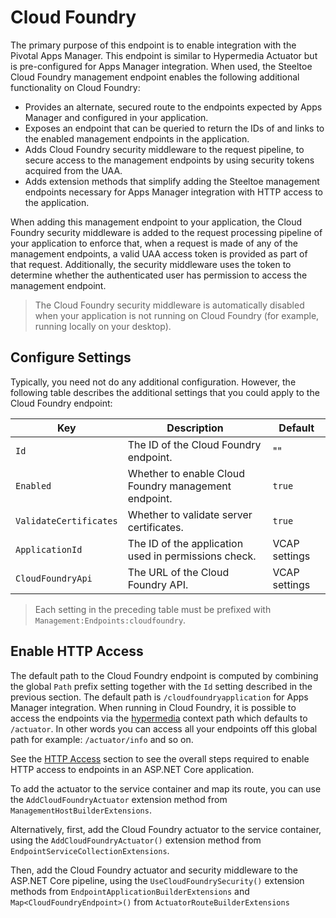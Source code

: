 # Cloud Foundry

The primary purpose of this endpoint is to enable integration with the Pivotal Apps Manager. This endpoint is similar to Hypermedia Actuator but is pre-configured for Apps Manager integration. When used, the Steeltoe Cloud Foundry management endpoint enables the following additional functionality on Cloud Foundry:

* Provides an alternate, secured route to the endpoints expected by Apps Manager and configured in your application.
* Exposes an endpoint that can be queried to return the IDs of and links to the enabled management endpoints in the application.
* Adds Cloud Foundry security middleware to the request pipeline, to secure access to the management endpoints by using security tokens acquired from the UAA.
* Adds extension methods that simplify adding the Steeltoe management endpoints necessary for Apps Manager integration with HTTP access to the application.

When adding this management endpoint to your application, the Cloud Foundry security middleware is added to the request processing pipeline of your application to enforce that, when a request is made of any of the management endpoints, a valid UAA access token is provided as part of that request. Additionally, the security middleware uses the token to determine whether the authenticated user has permission to access the management endpoint.

>The Cloud Foundry security middleware is automatically disabled when your application is not running on Cloud Foundry (for example, running locally on your desktop).

## Configure Settings

Typically, you need not do any additional configuration. However, the following table describes the additional settings that you could apply to the Cloud Foundry endpoint:

| Key | Description | Default |
| --- | --- | --- |
| `Id` | The ID of the Cloud Foundry endpoint. | "" |
| `Enabled` | Whether to enable Cloud Foundry management endpoint. | `true` |
| `ValidateCertificates` | Whether to validate server certificates. | `true` |
| `ApplicationId` | The ID of the application used in permissions check. | VCAP settings |
| `CloudFoundryApi` | The URL of the Cloud Foundry API. | VCAP settings |

>Each setting in the preceding table must be prefixed with `Management:Endpoints:cloudfoundry`.

## Enable HTTP Access

The default path to the Cloud Foundry endpoint is computed by combining the global `Path` prefix setting together with the `Id` setting described in the previous section. The default path is `/cloudfoundryapplication` for Apps Manager integration. When running in Cloud Foundry, it is possible to access the endpoints via the [hypermedia](./hypermedia) context path which defaults to `/actuator`. In other words you can access all your endpoints off this global path for example: `/actuator/info` and so on.

See the [HTTP Access](/docs/3/management/using-endpoints#http-access) section to see the overall steps required to enable HTTP access to endpoints in an ASP.NET Core application.

To add the actuator to the service container and map its route, you can use the `AddCloudFoundryActuator` extension method from `ManagementHostBuilderExtensions`.

Alternatively, first, add the Cloud Foundry actuator to the service container, using the `AddCloudFoundryActuator()` extension method from `EndpointServiceCollectionExtensions`.

Then, add the Cloud Foundry actuator and security middleware to the ASP.NET Core pipeline, using the `UseCloudFoundrySecurity()` extension methods from `EndpointApplicationBuilderExtensions` and `Map<CloudFoundryEndpoint>()` from `ActuatorRouteBuilderExtensions`
